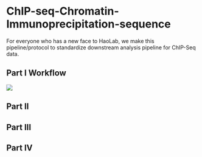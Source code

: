 # ChIP-seq-Chromatin-Immunoprecipitation-sequence
For everyone who has a new face to HaoLab, we make this pipeline/protocol to standardize downstream analysis pipeline for ChIP-Seq data.
## Part I Workflow

![](./Figure/Figure_workflow.png)
## Part II
## Part III
## Part IV

